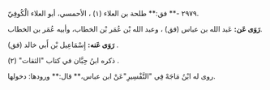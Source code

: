 ٢٩٧٩ -** فق:** طلحة بن العلاء (١) ، الأحمسي، أبو العلاء الْكُوفِيّ.

**رَوَى عَن:** عَبد الله بن عباس (فق) ، وعبد الله بْن عُمَر بْن الخطاب، وأبيه عُمَر بن الخطاب.

**رَوَى عَنه:** إِسْمَاعِيل بْن أَبي خالد (فق) .

ذكره ابنُ حِبَّان في كتاب "الثقات" (٢) .

روى له ابْنُ مَاجَهْ فِي "التَّفْسِيرِ"عَنْ ابن عباس،** قال:** ورودها: دخولها.